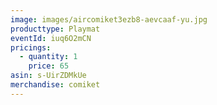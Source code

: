 ```yaml
---
image: images/aircomiket3ezb8-aevcaaf-yu.jpg
producttype: Playmat
eventId: iuq6O2mCN
pricings:
  - quantity: 1
    price: 65
asin: s-UirZDMkUe
merchandise: comiket
---
```

